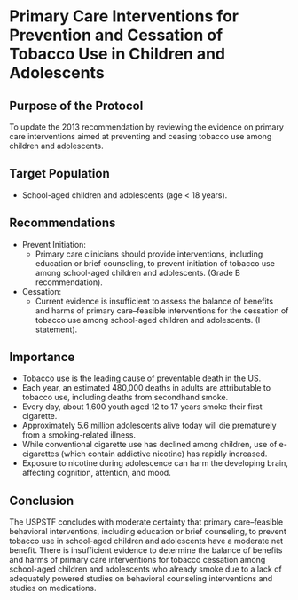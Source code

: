 # Primary Care Interventions for Prevention and Cessation of Tobacco Use in Children and Adolescents

## Purpose of the Protocol
To update the 2013 recommendation by reviewing the evidence on primary care interventions aimed at preventing and ceasing tobacco use among children and adolescents.

## Target Population
- School-aged children and adolescents (age < 18 years).

## Recommendations
- Prevent Initiation:
    - Primary care clinicians should provide interventions, including education or brief counseling, to prevent initiation of tobacco use among school-aged children and adolescents. (Grade B recommendation).
- Cessation:
    - Current evidence is insufficient to assess the balance of benefits and harms of primary care–feasible interventions for the cessation of tobacco use among school-aged children and adolescents. (I statement).

## Importance
- Tobacco use is the leading cause of preventable death in the US.
- Each year, an estimated 480,000 deaths in adults are attributable to tobacco use, including deaths from secondhand smoke.
- Every day, about 1,600 youth aged 12 to 17 years smoke their first cigarette.
- Approximately 5.6 million adolescents alive today will die prematurely from a smoking-related illness.
- While conventional cigarette use has declined among children, use of e-cigarettes (which contain addictive nicotine) has rapidly increased.
- Exposure to nicotine during adolescence can harm the developing brain, affecting cognition, attention, and mood.

## Conclusion
The USPSTF concludes with moderate certainty that primary care–feasible behavioral interventions, including education or brief counseling, to prevent tobacco use in school-aged children and adolescents have a moderate net benefit. There is insufficient evidence to determine the balance of benefits and harms of primary care interventions for tobacco cessation among school-aged children and adolescents who already smoke due to a lack of adequately powered studies on behavioral counseling interventions and studies on medications.